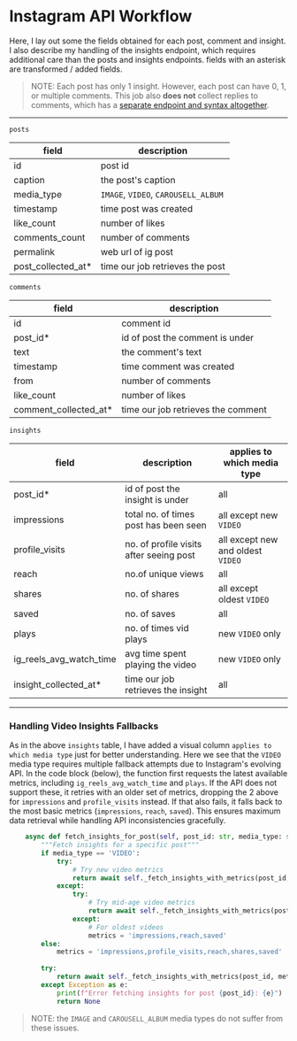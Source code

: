 # Instagram API Workflow

Here, I lay out some the fields obtained for each post, comment and insight. I also describe my handling of the insights endpoint, which requires additional care than the posts and insights endpoints. fields with an asterisk are transformed / added fields.

> NOTE: Each post has only 1 insight. However, each post can have 0, 1, or multiple comments. This job also **does not** collect replies to comments, which has a [separate endpoint and syntax altogether](https://developers.facebook.com/docs/instagram-platform/instagram-graph-api/reference/ig-comment/replies/).

***

`posts`

| **field**          | **description**                     | 
| ------------------ | ----------------------------------- |
| id                 | post id                             |
| caption            | the post's caption                  |
| media_type         | `IMAGE`, `VIDEO`, `CAROUSELL_ALBUM` |
| timestamp          | time post was created               |
| like_count         | number of likes                     |
| comments_count     | number of comments                  |
| permalink          | web url of ig post                  |
| post_collected_at* | time our job retrieves the post     |

`comments`

| **field**             | **description**                    | 
| --------------------- | ---------------------------------- |
| id                    | comment id                         |
| post_id*              | id of post the comment is under    |
| text                  | the comment's text                 |
| timestamp             | time comment was created           |
| from                  | number of comments                 |
| like_count            | number of likes                    |
| comment_collected_at* | time our job retrieves the comment |

`insights`

| **field**               | **description**                         | **applies to which media type**   |
| ----------------------- | --------------------------------------- | --------------------------------- |
| post_id*                | id of post the insight is under         | all                               |
| impressions             | total no. of times post has been seen   | all except new `VIDEO`            |
| profile_visits          | no. of profile visits after seeing post | all except new and oldest `VIDEO` |
| reach                   | no.of unique views                      | all                               |
| shares                  | no. of shares                           | all except oldest `VIDEO`         |
| saved                   | no. of saves                            | all                               |
| plays                   | no. of times vid plays                  | new `VIDEO` only                  |
| ig_reels_avg_watch_time | avg time spent playing the video        | new `VIDEO` only                  |
| insight_collected_at*   | time our job retrieves the insight      | all                               |

***

### Handling Video Insights Fallbacks

As in the above `insights` table, I have added a visual column `applies to which media type` just for better understanding. Here we see that the `VIDEO` media type requires multiple fallback attempts due to Instagram's evolving API. In the code block (below), the function first requests the latest available metrics, including `ig_reels_avg_watch_time` and `plays`. If the API does not support these, it retries with an older set of metrics, dropping the 2 above for `impressions` and `profile_visits` instead. If that also fails, it falls back to the most basic metrics (`impressions`, `reach`, `saved`). This ensures maximum data retrieval while handling API inconsistencies gracefully.

```python
    async def fetch_insights_for_post(self, post_id: str, media_type: str) -> Optional[Dict]:
        """Fetch insights for a specific post"""
        if media_type == 'VIDEO':
            try:
                # Try new video metrics
                return await self._fetch_insights_with_metrics(post_id, 'reach,shares,saved,plays,ig_reels_avg_watch_time')
            except:
                try:
                    # Try mid-age video metrics
                    return await self._fetch_insights_with_metrics(post_id, 'impressions,profile_visits,reach,shares,saved')
                except:
                    # For oldest videos
                    metrics = 'impressions,reach,saved'
        else:
            metrics = 'impressions,profile_visits,reach,shares,saved'
        
        try:
            return await self._fetch_insights_with_metrics(post_id, metrics)
        except Exception as e:
            print(f"Error fetching insights for post {post_id}: {e}")
            return None
```

> NOTE: the `IMAGE` and `CAROUSELL_ALBUM` media types do not suffer from these issues.
